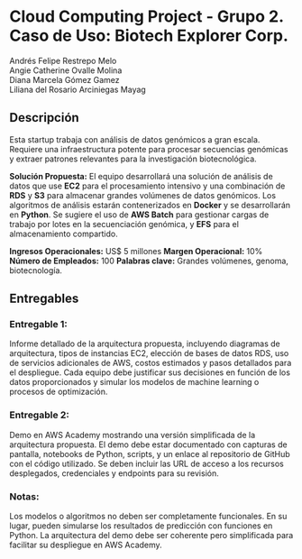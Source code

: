 # Cloud Computing Project - Grupo 2. Caso de Uso: Biotech Explorer Corp.

Andrés Felipe Restrepo Melo  
Angie Catherine Ovalle Molina  
Diana Marcela Gómez Gamez  
Liliana del Rosario Arciniegas Mayag  

## Descripción

Esta startup trabaja con análisis de datos genómicos a gran escala. Requiere una infraestructura potente para procesar secuencias genómicas y extraer patrones relevantes para la investigación biotecnológica.

**Solución Propuesta:**
El equipo desarrollará una solución de análisis de datos que use **EC2** para el procesamiento intensivo y una combinación de **RDS** y **S3** para almacenar grandes volúmenes de datos genómicos. Los algoritmos de análisis estarán contenerizados en **Docker** y se desarrollarán en **Python**. Se sugiere el uso de **AWS Batch** para gestionar cargas de trabajo por lotes en la secuenciación genómica, y **EFS** para el almacenamiento compartido.

**Ingresos Operacionales:** US$ 5 millones
**Margen Operacional:** 10%
**Número de Empleados:** 100
**Palabras clave:** Grandes volúmenes, genoma, biotecnología.

## Entregables
### Entregable 1: 
Informe detallado de la arquitectura propuesta, incluyendo diagramas de arquitectura, tipos de instancias EC2, elección de bases de datos RDS, uso de servicios adicionales de AWS, costos estimados y pasos detallados para el despliegue. Cada equipo debe justificar sus decisiones en función de los datos proporcionados y simular los modelos de machine learning o procesos de optimización. 

### Entregable 2: 
Demo en AWS Academy mostrando una versión simplificada de la arquitectura propuesta. El demo debe estar documentado con capturas de pantalla, notebooks de Python, scripts, y un enlace al repositorio de GitHub con el código utilizado. Se deben incluir las URL de acceso a los recursos desplegados, credenciales y endpoints para su revisión. 

### Notas: 
Los modelos o algoritmos no deben ser completamente funcionales. En su lugar, pueden simularse los resultados de predicción con funciones en Python. La arquitectura del demo debe ser coherente pero simplificada para facilitar su despliegue en AWS Academy.
